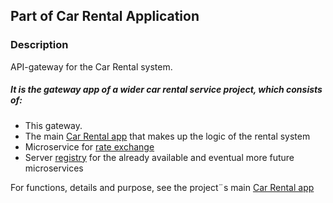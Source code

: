 ## Part of Car Rental Application

### Description
API-gateway for the Car Rental system. 

##### It is the gateway app of a wider car rental service project, which consists of:
- This gateway. 
- The main [Car Rental app](https://github.com/osho81/car-rental) that makes up the logic of the rental system
- Microservice for [rate exchange](https://github.com/osho81/car-rental-exchange-service)
- Server [registry](https://github.com/osho81/car-rental-service-registry) for the already available and eventual more future microservices
  

For functions, details and purpose, see the project¨s main [Car Rental app](https://github.com/osho81/car-rental)